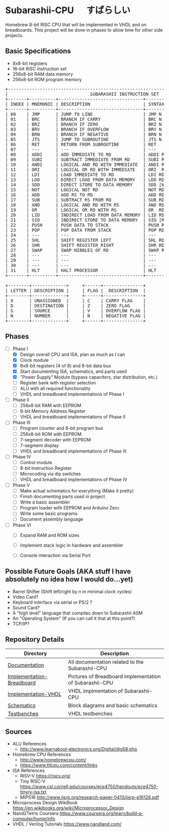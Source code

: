 # Subarashii-CPU  &nbsp;&nbsp;&nbsp;&nbsp; すばらしい


Homebrew 8-bit RISC CPU that will be implemented in VHDL and on breadboards. 
This project will be done in phases to allow time for other side projects.


## Basic Specifications
* 8x8-bit registers
* 16-bit RISC instruction set
* 256x8-bit RAM data memory
* 256x8-bit ROM program memory


<pre>
+-----------------------------------------------------------------------------------------+
|                               SUBARASHII INSTRUCTION SET                                |
+-------+----------+--------------------------------+-------------+---------+-------------+
| INDEX | MNEMONIC | DESCRIPTION                    | SYNTAX      | OP CODE | PARAMETERS  |
+-------+----------+--------------------------------+-------------+---------+-------------+
| 00    | JMP      | JUMP TO LINE                   | JMP N       |   00000 | XXXNNNNNNNN |
| 01    | BRC      | BRANCH IF CARRY                | BRC N       |   00001 | XXXNNNNNNNN |
| 02    | BRZ      | BRANCH IF ZERO                 | BRZ N       |   00010 | XXXNNNNNNNN |
| 03    | BRV      | BRANCH IF OVERFLOW             | BRV N       |   00011 | XXXNNNNNNNN |
| 04    | BRN      | BRANCH IF NEGATIVE             | BRN N       |   00100 | XXXNNNNNNNN |
| 05    | JTS      | JUMP TO SUBROUTINE             | JTS N       |   00101 | XXXNNNNNNNN |
| 06    | RET      | RETURN FROM SUBROUTINE         | RET         |   00110 | XXXXXXXXXXX |
| 07    | ---      | ---                            | ---         |   00111 | ----------- |
| 08    | ADDI     | ADD IMMEDIATE TO RD            | ADDI RD,N   |   01000 | DDDNNNNNNNN |
| 09    | SUBI     | SUBTRACT IMMEDIATE FROM RD     | SUBI RD,N   |   01001 | DDDNNNNNNNN |
| 10    | ANDI     | LOGICAL AND RD WITH IMMEDIATE  | ANDI RD,N   |   01010 | DDDNNNNNNNN |
| 11    | ORI      | LOGICAL OR RD WITH IMMEDIATE   | ORI  RD,N   |   01011 | DDDNNNNNNNN |
| 12    | LDI      | LOAD IMMEDIATE TO RD           | LDI RD,N    |   01100 | DDDNNNNNNNN |
| 13    | LDD      | DIRECT LOAD FROM DATA MEMORY   | LDD RD,[N]  |   01101 | DDDNNNNNNNN |
| 14    | SDD      | DIRECT STORE TO DATA MEMORY    | SDD [N],RD  |   01110 | DDDNNNNNNNN |
| 15    | NOT      | LOGICAL NOT RD                 | NOT RD      |   01111 | DDDXXXXXXXX |
| 16    | ADD      | ADD RS TO RD                   | ADD RD,RS   |   10000 | DDDSSSXXXXX |
| 17    | SUB      | SUBTRACT RS FROM RD            | SUB RD,RS   |   10001 | DDDSSSXXXXX |
| 18    | AND      | LOGICAL AND RD WITH RS         | AND RD,RS   |   10010 | DDDSSSXXXXX |
| 19    | OR       | LOGICAL OR RD WITH RS          | OR  RD,RS   |   10011 | DDDSSSXXXXX |
| 20    | LID      | INDIRECT LOAD FROM DATA MEMORY | LID RD,[RS] |   10100 | DDDSSSXXXXX |
| 21    | SID      | INDIRECT STORE TO DATA MEMORY  | SID [RD],RS |   10101 | DDDSSSXXXXX |
| 22    | PUSH     | PUSH DATA TO STACK             | PUSH RS     |   10110 | SSSXXXXXXXX |
| 23    | POP      | POP DATA FROM STACK            | POP RD      |   10111 | DDDXXXXXXXX |
| 24    | ---      | ---                            | ---         |   11000 | ----------- |
| 25    | SHL      | SHIFT REGISTER LEFT            | SHL RD      |   11001 | DDDXXXXXXXX |
| 26    | SHR      | SHIFT REGISTER RIGHT           | SHR RD      |   11010 | DDDXXXXXXXX |
| 27    | SWAP     | SWAP NIBBLES OF RD             | SWAP RD     |   11011 | DDDXXXXXXXX |
| 28    | ---      | ---                            | ---         |   11100 | ----------- |
| 29    | ---      | ---                            | ---         |   11101 | ----------- |
| 30    | ---      | ---                            | ---         |   11110 | ----------- |
| 31    | HLT      | HALT PROCESSOR                 | HLT         |   11111 | XXXXXXXXXXX |
+-------+----------+--------------------------------+-------------+---------+-------------+

+--------+-------------+     +------+---------------+
| LETTER | DESCRIPTION |     | FLAG |  DESCRIPTION  |
+--------+-------------+     +------+---------------+
| X      | UNASSIGNED  |     | C    | CARRY FLAG    |
| D      | DESTINATION |     | Z    | ZERO FLAG     |
| S      | SOURCE      |     | V    | OVERFLOW FLAG |
| N      | NUMBER      |     | N    | NEGATIVE FLAG |
+--------+-------------+     +------+---------------+
</pre>


## Phases
- [ ] Phase I
  - [x] Design overall CPU and ISA, plan as much as I can
  - [x] Clock module
  - [x] 8x8-bit registers (4 of 8) and 8-bit data bus
  - [x] Start documenting ISA, schematics, and parts used
  - [x] "Power Supply" Module (bypass capacitors, star distribution, etc.)
  - [ ] Register bank with register selection
  - [ ] ALU with all required functionality
  - [ ] VHDL and breadboard implementations of Phase I
- [ ] Phase II
  - [ ] 256x8-bit RAM with EEPROM
  - [ ] 8-bit Memory Address Register
  - [ ] VHDL and breadboard implementations of Phase II
- [ ] Phase III
  - [ ] Program counter and 8-bit program bus
  - [ ] 256x8-bit ROM with EEPROM
  - [ ] 7-segment decoder with EEPROM
  - [ ] 7-segment display
  - [ ] VHDL and breadboard implementations of Phase III
- [ ] Phase IV
  - [ ] Control module
  - [ ] 8-bit Instruction Register
  - [ ] Microcoding via dip switches
  - [ ] VHDL and breadboard implementations of Phase IV
- [ ] Phase V
  - [ ] Make actual schematics for everything (Make it pretty)
  - [ ] Finish documenting parts used in project
  - [ ] Write a basic assembler
  - [ ] Program loader with EEPROM and Arduino Zero
  - [ ] Write some basic programs
  - [ ] Document assembly language
- [ ] Phase VI
  - [ ] Expand RAM and ROM sizes
  - [ ] Implement stack logic in hardware and assembler
  - [ ] Console interaction via Serial Port


## Possible Future Goals (AKA stuff I have absolutely no idea how I would do...yet)
* Barrel Shifter (Shift left/right by n in minimal clock cycles)
* Video Card?
* Keyboard interface via serial or PS/2 ?
* Sound Card?
* A "high level" language that compiles down to Subarashii ASM
* An "Operating System" (If you can call it that at this point?)
* TCP/IP?


## Repository Details
| Directory            | Description                                               |
| -------------------- | --------------------------------------------------------- |
| [Documentation](https://github.com/barrettotte/Subarashii-CPU/tree/master/Documentation) | All documentation related to the Subarashii-CPU |
| [Implementation-Breadboard](https://github.com/barrettotte/Subarashii-CPU/tree/master/Implmentation-Breadboard) | Pictures of Breadboard implementation of Subarashii-CPU | 
| [Implementation-VHDL](https://github.com/barrettotte/Subarashii-CPU/tree/master/Implementation-VHDL) | VHDL implmentation of Subarashii-CPU |
| [Schematics](https://github.com/barrettotte/Subarashii-CPU/tree/master/Schematics) | Block diagrams and basic schematics |
| [Testbenches](https://github.com/barrettotte/Subarashii-CPU/tree/master/Testbenches) | VHDL testbenches |


## Sources
* ALU References
  * http://www.learnabout-electronics.org/Digital/dig58.php
* Homebrew CPU References
  * http://www.homebrewcpu.com/
  * https://www.ttlcpu.com/content/links
* ISA References
  * RISV-V https://riscv.org/
  * Tiny RISC-V https://www.csl.cornell.edu/courses/ece4750/handouts/ece4750-tinyrv-isa.txt
  * MIPS16 http://www.ijsrp.org/research-paper-0413/ijsrp-p16126.pdf
* Microprocess Design WikiBook https://en.wikibooks.org/wiki/Microprocessor_Design
* Nand2Tetris Coursera https://www.coursera.org/learn/build-a-computer/home/info
* VHDL / Verilog Tutorials https://www.nandland.com/
